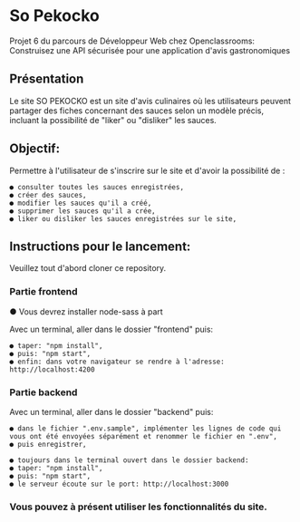 # So Pekocko

Projet 6 du parcours de Développeur Web chez Openclassrooms: Construisez une API sécurisée pour une application d'avis gastronomiques

## Présentation

Le site SO PEKOCKO est un site d'avis culinaires où les utilisateurs peuvent partager des fiches concernant des sauces selon un modèle précis, incluant la possibilité de "liker" ou "disliker" les sauces.

## Objectif: 

Permettre à l'utilisateur de s'inscrire sur le site et d'avoir la possibilité de :

```
● consulter toutes les sauces enregistrées,
● créer des sauces,
● modifier les sauces qu'il a créé,
● supprimer les sauces qu'il a crée,
● liker ou disliker les sauces enregistrées sur le site,
```

## Instructions pour le lancement:

Veuillez tout d'abord cloner ce repository.

### Partie frontend

● Vous devrez installer node-sass à part

Avec un terminal, aller dans le dossier "frontend" puis:

```
● taper: "npm install",
● puis: "npm start",
● enfin: dans votre navigateur se rendre à l'adresse: http://localhost:4200 
```

### Partie backend

Avec un terminal, aller dans le dossier "backend" puis:

```
● dans le fichier ".env.sample", implémenter les lignes de code qui vous ont été envoyées séparément et renommer le fichier en ".env",
● puis enregistrer,

● toujours dans le terminal ouvert dans le dossier backend:
● taper: "npm install",
● puis: "npm start",
● le serveur écoute sur le port: http://localhost:3000

```
### Vous pouvez à présent utiliser les fonctionnalités du site.